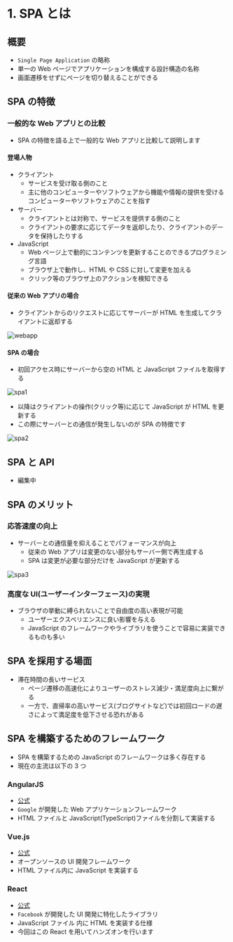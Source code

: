# 1. SPA とは

## 概要

- `Single Page Application` の略称
- 単一の Web ページでアプリケーションを構成する設計構造の名称
- 画面遷移をせずにページを切り替えることができる

## SPA の特徴

### 一般的な Web アプリとの比較

- SPA の特徴を語る上で一般的な Web アプリと比較して説明します

#### 登場人物

- クライアント
  - サービスを受け取る側のこと
  - 主に他のコンピューターやソフトウェアから機能や情報の提供を受けるコンピューターやソフトウェアのことを指す
- サーバー
  - クライアントとは対称で、サービスを提供する側のこと
  - クライアントの要求に応じてデータを返却したり、クライアントのデータを保持したりする
- JavaScript
  - Web ページ上で動的にコンテンツを更新することのできるプログラミング言語
  - ブラウザ上で動作し、HTML や CSS に対して変更を加える
  - クリック等のブラウザ上のアクションを検知できる

#### 従来の Web アプリの場合

- クライアントからのリクエストに応じてサーバーが HTML を生成してクライアントに返却する

![webapp](/images/1-1.png)

#### SPA の場合

- 初回アクセス時にサーバーから空の HTML と JavaScript ファイルを取得する

![spa1](/images/1-2.png)

- 以降はクライアントの操作(クリック等)に応じて JavaScript が HTML を更新する
- この際にサーバーとの通信が発生しないのが SPA の特徴です

![spa2](/images/1-3.png)

## SPA と API

- 編集中

## SPA のメリット

### 応答速度の向上

- サーバーとの通信量を抑えることでパフォーマンスが向上
  - 従来の Web アプリは変更のない部分もサーバー側で再生成する
  - SPA は変更が必要な部分だけを JavaScript が更新する

![spa3](/images/1-4.png)

### 高度な UI(ユーザーインターフェース)の実現

- ブラウザの挙動に縛られないことで自由度の高い表現が可能
  - ユーザーエクスペリエンスに良い影響を与える
  - JavaScript のフレームワークやライブラリを使うことで容易に実装できるものも多い

## SPA を採用する場面

- 滞在時間の長いサービス
  - ページ遷移の高速化によりユーザーのストレス減少・満足度向上に繋がる
  - 一方で、直帰率の高いサービス(ブログサイトなど)では初回ロードの遅さによって満足度を低下させる恐れがある

## SPA を構築するためのフレームワーク

- SPA を構築するための JavaScript のフレームワークは多く存在する
- 現在の主流は以下の 3 つ

### AngularJS

- [公式](https://angular.jp/)
- `Google` が開発した Web アプリケーションフレームワーク
- HTML ファイルと JavaScript(TypeScript)ファイルを分割して実装する

### Vue.js

- [公式](https://jp.vuejs.org/index.html)
- オープンソースの UI 開発フレームワーク
- HTML ファイル内に JavaScript を実装する

### React

- [公式](https://ja.reactjs.org/)
- `Facebook` が開発した UI 開発に特化したライブラリ
- JavaScript ファイル 内に HTML を実装する仕様
- 今回はこの React を用いてハンズオンを行います
